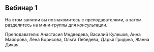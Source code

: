 ## Вебинар 1

На этом занятии вы познакомитесь с преподавателями, а затем разделитесь на мини-группы для консультации. 

Преподаватели: Анастасия Медведева, Василий Кулешов, Анна Майорова, Лена Борисова, Ольга Лебедева, Дарья Гридина, Жанна Дикая.